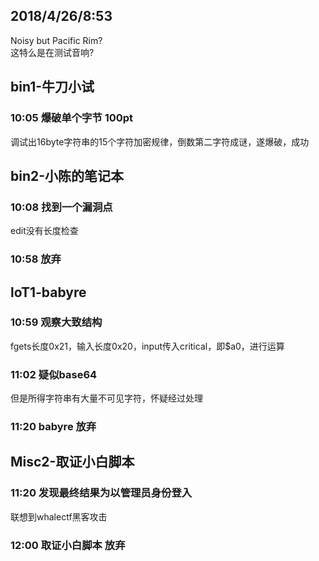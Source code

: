 ## 2018/4/26/8:53
Noisy but Pacific Rim?
<br>这特么是在测试音响?
## bin1-牛刀小试
### 10:05 爆破单个字节 100pt
调试出16byte字符串的15个字符加密规律，倒数第二字符成谜，遂爆破，成功
## bin2-小陈的笔记本
### 10:08 找到一个漏洞点
edit没有长度检查
### 10:58 放弃
## loT1-babyre
### 10:59 观察大致结构 
fgets长度0x21，输入长度0x20，input传入critical，即$a0，进行运算
### 11:02 疑似base64
但是所得字符串有大量不可见字符，怀疑经过处理
### 11:20 babyre 放弃
## Misc2-取证小白脚本
### 11:20 发现最终结果为以管理员身份登入 
联想到whalectf黑客攻击
### 12:00 取证小白脚本 放弃